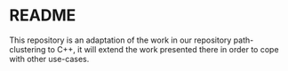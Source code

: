 # README

This repository is an adaptation of the work in our repository path-clustering to C++, it will extend the work presented there in order to cope with other use-cases.
